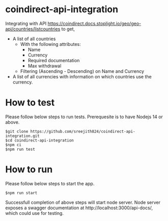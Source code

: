 # coindirect-api-integration

Integrating with API https://coindirect.docs.stoplight.io/geo/geo-api/countries/listcountries to get,
- A list of all countries
    - With the following attributes:
        - Name
        - Currency
        - Required documentation
        - Max withdrawal
    - Filtering (Ascending - Descending) on Name and Currency
- A list of all currencies with information on which countries use the currency.

# How to test
Please follow below steps to run tests. Prerequesite is to have Nodejs 14 or above.
```shell
$git clone https://github.com/sreejith824/coindirect-api-integration.git
$cd coindirect-api-integration
$npm ci
$npm run test
````
# How to run
Please follow below steps to start the app.
```shell
$npm run start
````
Successfull completion of above steps will start node server. Node server exposes a swagger documentation at http://localhost:3000/api-docs/, which could use for testing. 
